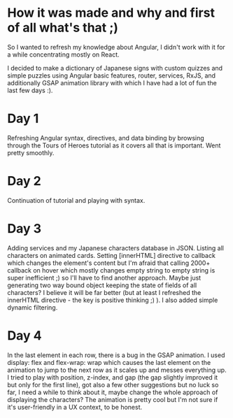 # How it was made and why and first of all what's that ;)

So I wanted to refresh my knowledge about Angular, I didn't work with it for a while concentrating mostly on React.

I decided to make a dictionary of Japanese signs with custom quizzes and simple puzzles using Angular basic features, router, services, RxJS, and additionally GSAP animation library with which I have had a lot of fun the last few days :).

# Day 1

Refreshing Angular syntax, directives, and data binding by browsing through the Tours of Heroes tutorial as it covers all that is important. Went pretty smoothly.

# Day 2 

Continuation of tutorial and playing with syntax. 

# Day 3

Adding services and my Japanese characters database in JSON. Listing all characters on animated cards. Setting [innerHTML] directive to callback which changes the element's content but I'm afraid that calling 2000+ callback on hover which mostly changes empty string to empty string is super inefficient ;) so I'll have to find another approach. Maybe just generating two way bound object keeping the state of fields of all characters? I believe it will be far better (but at least I refreshed the innerHTML directive - the key is positive thinking ;) ). 
I also added simple dynamic filtering.

# Day 4

In the last element in each row, there is a bug in the GSAP animation. I used display: flex and flex-wrap: wrap which causes the last element on the animation to jump to the next row as it scales up and messes everything up. I tried to play with position, z-index, and gap (the gap slightly improved it but only for the first line), got also a few other suggestions but no luck so far, I need a while to think about it, maybe change the whole approach of displaying the characters? The animation is pretty cool but I'm not sure if it's user-friendly in a UX context, to be honest.
